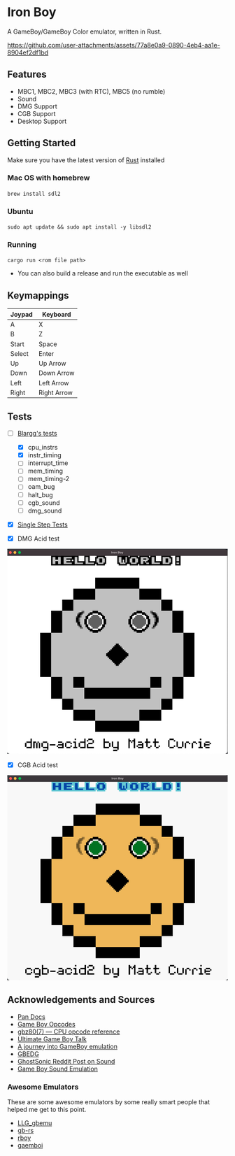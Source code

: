 # Iron Boy

A GameBoy/GameBoy Color emulator, written in Rust.

https://github.com/user-attachments/assets/77a8e0a9-0890-4eb4-aa1e-8904ef2df1bd

## Features

- MBC1, MBC2, MBC3 (with RTC), MBC5 (no rumble)
- Sound
- DMG Support
- CGB Support
- Desktop Support

## Getting Started

Make sure you have the latest version of [Rust](https://www.rust-lang.org/tools/install) installed

### Mac OS with homebrew

`brew install sdl2`

### Ubuntu

`sudo apt update && sudo apt install -y libsdl2`

### Running

`cargo run <rom file path>`

- You can also build a release and run the executable as well

## Keymappings

| Joypad | Keyboard    |
| ------ | ----------- |
| A      | X           |
| B      | Z           |
| Start  | Space       |
| Select | Enter       |
| Up     | Up Arrow    |
| Down   | Down Arrow  |
| Left   | Left Arrow  |
| Right  | Right Arrow |

## Tests

- [ ] [Blargg's tests](https://github.com/retrio/gb-test-roms)

  - [x] cpu_instrs
  - [x] instr_timing
  - [ ] interrupt_time
  - [ ] mem_timing
  - [ ] mem_timing-2
  - [ ] oam_bug
  - [ ] halt_bug
  - [ ] cgb_sound
  - [ ] dmg_sound

- [x] [Single Step Tests](https://github.com/SingleStepTests/sm83)

- [x] DMG Acid test

![dmg-acid](media/dmg-acid.png)

- [x] CGB Acid test

![cgb-acid](media/cgb-acid.png)

## Acknowledgements and Sources

- [Pan Docs](https://gbdev.io/pandocs/About.html)
- [Game Boy Opcodes](https://izik1.github.io/gbops/)
- [gbz80(7) — CPU opcode reference](https://rgbds.gbdev.io/docs/v0.7.0/gbz80.7)
- [Ultimate Game Boy Talk](https://www.youtube.com/watch?v=HyzD8pNlpwI&t=1488s)
- [A journey into GameBoy emulation](https://robertovaccari.com/blog/2020_09_26_gameboy/)
- [GBEDG](https://hacktix.github.io/GBEDG/)
- [GhostSonic Reddit Post on Sound](https://www.reddit.com/r/EmuDev/comments/5gkwi5/comment/dat3zni/?utm_source=share&utm_medium=web3x&utm_name=web3xcss&utm_term=1&utm_content=share_button)
- [Game Boy Sound Emulation](https://nightshade256.github.io/2021/03/27/gb-sound-emulation.html)

### Awesome Emulators

These are some awesome emulators by some really smart people that helped me get to this point.

- [LLG_gbemu](https://github.com/rockytriton/LLD_gbemu)
- [gb-rs](https://github.com/simias/gb-rs)
- [rboy](https://github.com/mvdnes/rboy)
- [gaemboi](https://github.com/mario-hess/gaemboi)
